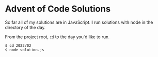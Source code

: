 # Advent of Code Solutions

So far all of my solutions are in JavaScript.
I run solutions with node in the directory of the day.

From the project root, `cd` to the day you'd like to run.
```
$ cd 2022/02
$ node solution.js
```
